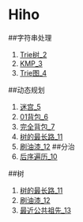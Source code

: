# Hiho

##字符串处理
1. [Trie树_2](http://hihocoder.com/contest/hiho2)
2. [KMP_3](http://hihocoder.com/contest/hiho3/problem/1)
3. [Trie图_4](https://www.zybuluo.com/lunar/note/300607)

##动态规划
1. [迷宫_5](https://www.zybuluo.com/lunar/note/301812)
2. [01背包_6](https://www.zybuluo.com/lunar/note/302701 )
3. [完全背包_7](https://www.zybuluo.com/lunar/note/303320)
4. [树的最长路_11](https://www.zybuluo.com/lunar/note/310297)
5. [刷油漆_12](https://www.zybuluo.com/lunar/note/311030)
##分治
1. [后序遍历_10](http://hihocoder.com/problemset/problem/1049)

##树
1. [树的最长路_11](https://www.zybuluo.com/lunar/note/310297)
2. [刷油漆_12](https://www.zybuluo.com/lunar/note/311030)
3. [最近公共祖先_13](https://www.zybuluo.com/lunar/note/313171)

